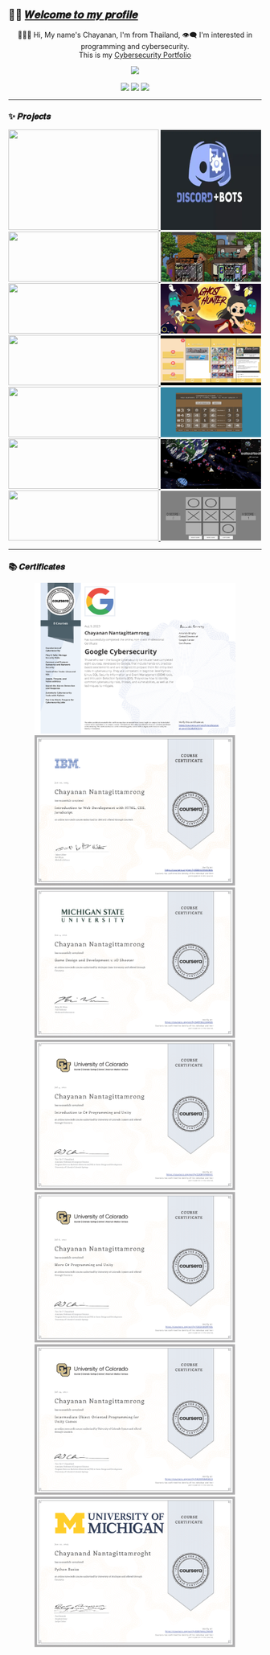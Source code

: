 ## 👋🏼 [𝑾𝒆𝒍𝒄𝒐𝒎𝒆 𝒕𝒐 𝒎𝒚 𝒑𝒓𝒐𝒇𝒊𝒍𝒆](https://chayanandnantagitt.wixsite.com/l3allil2on?fbclid=IwAR152EpgQbEdhkKdLVKxMXuP0o4zFXCqhIKrRUXF1Vj7EbsZXRIsMxquhOc)
<p align=center>
🧑🏻💬 Hi, My name's Chayanan, I'm from Thailand, 👁‍🗨 I'm interested in programming and cybersecurity. <br>
  This is my 
  <a href="https://github.com/l3allil2onz/chayanan-portfolio"> 
    Cybersecurity Portfolio 
  </a>
</p>

<p align=center>
  <img height="150px" src="https://github-readme-stats.vercel.app/api/top-langs/?username=l3allil2onz&layout=compact&hide=html,Makefile&text_color=daf7dc&bg_color=151515" />
</p>

<p align=center>
  <img src="https://badges.pufler.dev/visits/l3allil2onz/shiryel?color=black&logo=github" />
  <img src="https://komarev.com/ghpvc/?username=l3allil2onz" />
  <img src="https://hits.seeyoufarm.com/api/count/incr/badge.svg?url=https%3A%2F%2Fgithub.com%2Fl3allil2onz&count_bg=%23DDC3FF&title_bg=%23555555&icon=&icon_color=%23E7E7E7&title=hits&edge_flat=false" />
</p>

---


### :sparkles: 𝑷𝒓𝒐𝒋𝒆𝒄𝒕𝒔

<p align=left>
  <a href="https://github.com/l3allil2onz/Discord-bot" float="left">
    <img src="https://github-readme-stats.vercel.app/api/pin/?username=l3allil2onz&repo=Discord-bot&theme=tokyonight" height="200" width="299"/>
    <img src="assets/discord-bots.webp" height="199" width="200"/> 
  </a>
  
  <a href="https://github.com/l3allil2onz/MadWasteBin" float="left">
    <img src="https://github-readme-stats.vercel.app/api/pin/?username=l3allil2onz&repo=MadWasteBin&theme=tokyonight" height="100" width="299"/>
    <img src="assets/mwb.webp" height="99" width="200"/> 
  </a>
  
  <a href="https://github.com/l3allil2onz/Ghost-Hunter" float="left">
    <img src="https://github-readme-stats.vercel.app/api/pin/?username=l3allil2onz&repo=Ghost-Hunter&theme=tokyonight" height="100" width="299"/>
    <img src="assets/gh.webp" height="99" width="200"/> 
  </a>
  
  <a href="https://github.com/l3allil2onz/StunFish-Card-Translate" float="left">
    <img src="https://github-readme-stats.vercel.app/api/pin/?username=l3allil2onz&repo=StunFish-Card-Translate&theme=tokyonight" height="100" width="299"/>
    <img src="assets/StunFish_Card_TranslatePic.png" height="99" width="200"/> 
  </a>
  
  <a href="https://github.com/l3allil2onz/Master-Mind" float="left">
    <img src="https://github-readme-stats.vercel.app/api/pin/?username=l3allil2onz&repo=Master-Mind&theme=tokyonight" height="100" width="299"/>
    <img src="assets/MasterMindCover2.png" height="99" width="200"/> 
  </a>
  
  <a href="https://github.com/l3allil2onz/SpaceWar" float="left">
    <img src="https://github-readme-stats.vercel.app/api/pin/?username=l3allil2onz&repo=SpaceWar&theme=tokyonight" height="100" width="299"/>
    <img src="assets/SpaceWarCover.png" height="99" width="200"/> 
  </a>
  
  <a href="https://github.com/l3allil2onz/Tic-Tac-Toe" float="left">
    <img src="https://github-readme-stats.vercel.app/api/pin/?username=l3allil2onz&repo=Tic-Tac-Toe&theme=tokyonight" height="100" width="299"/>
    <img src="assets/TicTacToe.png" height="99" width="200"/> 
  </a>
</p>

---


### :books: 𝑪𝒆𝒓𝒕𝒊𝒇𝒊𝒄𝒂𝒕𝒆𝒔

<p align=center>
  <img src="Certificates/GoogleCybersecurity.png" height="300" width="400"/> 
  <img src="Certificates/IntroductionToWebDev.png" height="300" width="400"/> 
  <img src="Certificates/GameDesign&Dev_2DShooter_MichiganState.png" height="300" width="400"/> 
  <img src="Certificates/IntroductionToCSharpProgrammingAndUnity.png" height="300" width="400"/> 
  <img src="Certificates/MoreCSharpProgrammingAndUnity.png" height="300" width="400"/> 
  <img src="Certificates/IntermediateCSharpProgrammingAndUnity.png" height="300" width="400"/> 
  <img src="Certificates/PythonBasics.png" height="300" width="400"/> 
</p>

<!---
l3allil2onz/l3allil2onz is a ✨ special ✨ repository because its `README.md` (this file) appears on your GitHub profile.
You can click the Preview link to take a look at your changes.
--->
